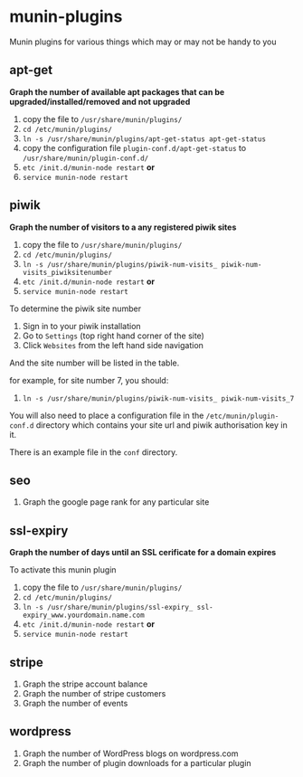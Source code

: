 munin-plugins
=============

Munin plugins for various things which may or may not be handy to you

## apt-get

**Graph the number of available apt packages that can be upgraded/installed/removed and not upgraded**

  1. copy the file to ```/usr/share/munin/plugins/```
  1. ```cd /etc/munin/plugins/```
  1. ```ln -s /usr/share/munin/plugins/apt-get-status apt-get-status```
  1. copy the configuration file ```plugin-conf.d/apt-get-status``` to ```/usr/share/munin/plugin-conf.d/```
  1. ```etc /init.d/munin-node restart``` **__or__**
  1. ```service munin-node restart```

## piwik

**Graph the number of visitors to a any registered piwik sites**

  1. copy the file to ```/usr/share/munin/plugins/```
  1. ```cd /etc/munin/plugins/```
  1. ```ln -s /usr/share/munin/plugins/piwik-num-visits_ piwik-num-visits_piwiksitenumber```
  1. ```etc /init.d/munin-node restart``` **__or__**
  1. ```service munin-node restart```

To determine the piwik site number

  1. Sign in to your piwik installation
  1. Go to ```Settings``` (top right hand corner of the site)
  1. Click ```Websites``` from the left hand side navigation

And the site number will be listed in the table.

for example, for site number 7, you should:

  1. ```ln -s /usr/share/munin/plugins/piwik-num-visits_ piwik-num-visits_7```

You will also need to place a configuration file in the ```/etc/munin/plugin-conf.d``` directory which contains your site url and piwik authorisation key in it.

There is an example file in the ```conf``` directory.


## seo

  1. Graph the google page rank for any particular site

## ssl-expiry

**Graph the number of days until an SSL cerificate for a domain expires**

To activate this munin plugin

  1. copy the file to ```/usr/share/munin/plugins/```
  1. ```cd /etc/munin/plugins/```
  1. ```ln -s /usr/share/munin/plugins/ssl-expiry_ ssl-expiry_www.yourdomain.name.com```
  1. ```etc /init.d/munin-node restart``` **__or__**
  1. ```service munin-node restart```



## stripe

  1. Graph the stripe account balance
  1. Graph the number of stripe customers
  1. Graph the number of events

## wordpress

  1. Graph the number of WordPress blogs on wordpress.com
  1. Graph the number of plugin downloads for a particular plugin


